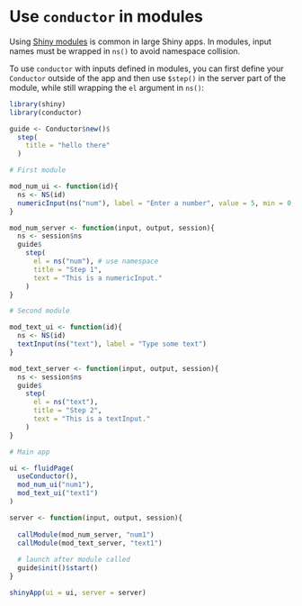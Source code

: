 # Use `conductor` in modules

Using [Shiny modules](https://shiny.rstudio.com/articles/modules.html)
is common in large Shiny apps. In modules, input names must be wrapped
in `ns()` to avoid namespace collision.

To use `conductor` with inputs defined in modules, you can first define
your `Conductor` outside of the app and then use `$step()` in the server
part of the module, while still wrapping the `el` argument in `ns()`:

``` r
library(shiny)
library(conductor)

guide <- Conductor$new()$
  step(
    title = "hello there"
  )

# First module

mod_num_ui <- function(id){
  ns <- NS(id)
  numericInput(ns("num"), label = "Enter a number", value = 5, min = 0, max = 10)
}

mod_num_server <- function(input, output, session){
  ns <- session$ns
  guide$
    step(
      el = ns("num"), # use namespace
      title = "Step 1",
      text = "This is a numericInput."
    )
}

# Second module

mod_text_ui <- function(id){
  ns <- NS(id)
  textInput(ns("text"), label = "Type some text")
}

mod_text_server <- function(input, output, session){
  ns <- session$ns
  guide$
    step(
      el = ns("text"),
      title = "Step 2",
      text = "This is a textInput."
    )
}

# Main app 

ui <- fluidPage(
  useConductor(),
  mod_num_ui("num1"),
  mod_text_ui("text1")
)

server <- function(input, output, session){
  
  callModule(mod_num_server, "num1")
  callModule(mod_text_server, "text1")
  
  # launch after module called
  guide$init()$start()
}

shinyApp(ui = ui, server = server)
```
